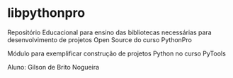 # libpythonpro

Repositório Educacional para ensino das bibliotecas necessárias para desenvolvimento de projetos Open Source do curso PythonPro

Módulo para exemplificar construção de projetos Python no curso PyTools

Aluno: Gilson de Brito Nogueira


